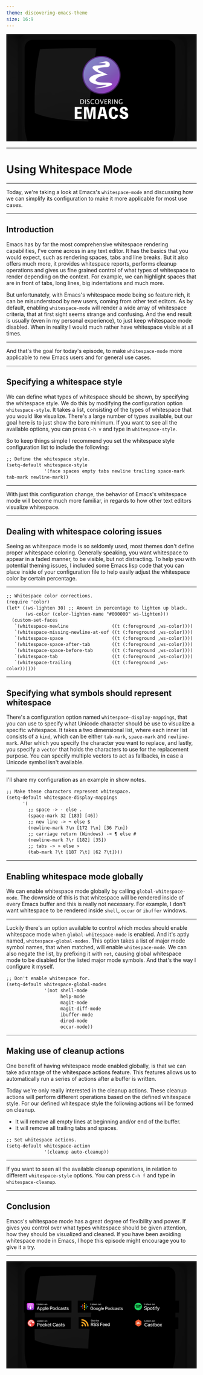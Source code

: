 ```yaml
---
theme: discovering-emacs-theme
size: 16:9
---
```


![bg contain](./images/intro-cover.png)

---

# Using Whitespace Mode

---

Today, we're taking a look at Emacs's `whitespace-mode` and discussing how we can simplify its configuration to make it more applicable for most use cases.

---

## Introduction

Emacs has by far the most comprehensive whitespace rendering capabilities, I've come across in any text editor. It has the basics that you would expect, such as rendering spaces, tabs and line breaks. But it also offers much more, it provides whitespace reports, performs cleanup operations and gives us fine grained control of what types of whitespace to render depending on the context. For example, we can highlight spaces that are in front of tabs, long lines, big indentations and much more.

But unfortunately, with Emacs's whitespace mode being so feature rich, it can be misunderstood by new users, coming from other text editors. As by default, enabling `whitespace-mode` will render a wide array of whitespace criteria, that at first sight seems strange and confusing. And the end result is usually (even in my personal experience), to just keep whitespace mode disabled. When in reality I would much rather have whitespace visible at all times.

---

And that's the goal for today's episode, to make `whitespace-mode` more applicable to new Emacs users and for general use cases.

---

## Specifying a whitespace style

We can define what types of whitespace should be shown, by specifying the whitespace style. We do this by modifying the configuration option `whitespace-style`. It takes a list, consisting of the types of whitespace that you would like visualize. There's a large number of types available, but our goal here is to just show the bare minimum. If you want to see all the available options, you can press `C-h v` and type in `whitespace-style`.

So to keep things simple I recommend you set the whitespace style configuration list to include the following:

```Lisp
;; Define the whitespace style.
(setq-default whitespace-style
              '(face spaces empty tabs newline trailing space-mark tab-mark newline-mark))
```

---

With just this configuration change, the behavior of Emacs's whitespace mode will become much more familiar, in regards to how other text editors visualize whitespace.

---

## Dealing with whitespace coloring issues

Seeing as whitespace mode is so seldomly used, most themes don't define proper whitespace coloring. Generally speaking, you want whitespace to appear in a faded manner, to be visible, but not distracting. To help you with potential theming issues, I included some Emacs lisp code that you can place inside of your configuration file to help easily adjust the whitespace color by certain percentage.

---

```Lisp
;; Whitespace color corrections.
(require 'color)
(let* ((ws-lighten 30) ;; Amount in percentage to lighten up black.
       (ws-color (color-lighten-name "#000000" ws-lighten)))
  (custom-set-faces
   `(whitespace-newline                ((t (:foreground ,ws-color))))
   `(whitespace-missing-newline-at-eof ((t (:foreground ,ws-color))))
   `(whitespace-space                  ((t (:foreground ,ws-color))))
   `(whitespace-space-after-tab        ((t (:foreground ,ws-color))))
   `(whitespace-space-before-tab       ((t (:foreground ,ws-color))))
   `(whitespace-tab                    ((t (:foreground ,ws-color))))
   `(whitespace-trailing               ((t (:foreground ,ws-color))))))
```

---

## Specifying what symbols should represent whitespace

There's a configuration option named `whitespace-display-mappings`, that you can use to specify what Unicode character should be use to visualize a specific whitespace. It takes a two dimensional list, where each inner list consists of a `kind`, which can be either `tab-mark`, `space-mark` and `newline-mark`. After which you specify the character you want to replace, and lastly, you specify a `vector` that holds the characters to use for the replacement purpose. You can specify multiple vectors to act as fallbacks, in case a Unicode symbol isn't available.

---

I'll share my configuration as an example in show notes.

```Lisp
;; Make these characters represent whitespace.
(setq-default whitespace-display-mappings
      '(
        ;; space -> · else .
        (space-mark 32 [183] [46])
        ;; new line -> ¬ else $
        (newline-mark ?\n [172 ?\n] [36 ?\n])
        ;; carriage return (Windows) -> ¶ else #
        (newline-mark ?\r [182] [35])
        ;; tabs -> » else >
        (tab-mark ?\t [187 ?\t] [62 ?\t])))
```

---

## Enabling whitespace mode globally

We can enable whitespace mode globally by calling `global-whitespace-mode`. The downside of this is that whitespace will be rendered inside of every Emacs buffer and this is really not necessary. For example, I don't want whitespace to be rendered inside `shell`, `occur` or `ibuffer` windows.

---

Luckily there's an option available to control which modes should enable whitespace mode when `global-whitespace-mode` is enabled. And it's aptly named, `whitespace-global-modes`. This option takes a list of major mode symbol names, that when matched, will enable `whitespace-mode`. We can also negate the list, by prefixing it with `not`, causing global whitespace mode to be disabled for the listed major mode symbols. And that's the way I configure it myself.

```Lisp
;; Don't enable whitespace for.
(setq-default whitespace-global-modes
              '(not shell-mode
                    help-mode
                    magit-mode
                    magit-diff-mode
                    ibuffer-mode
                    dired-mode
                    occur-mode))
```

---

## Making use of cleanup actions

One benefit of having whitespace mode enabled globally, is that we can take advantage of the whitespace actions feature. This features allows us to automatically run a series of actions after a buffer is written.

Today we're only really interested in the cleanup actions. These cleanup actions will perform different operations based on the defined whitespace style. For our defined whitespace style the following actions will be formed on cleanup.

- It will remove all empty lines at beginning and/or end of the buffer.
- It will remove all trailing tabs and spaces.

```Lisp
;; Set whitespace actions.
(setq-default whitespace-action
              '(cleanup auto-cleanup))
```

---

If you want to seen all the available cleanup operations, in relation to different `whitespace-style` options. You can press `C-h f` and type in `whitespace-cleanup`.

---

## Conclusion

Emacs's whitespace mode has a great degree of flexibility and power. If gives you control over what types whitespace should be given attention, how they should be visualized and cleaned. If you have been avoiding whitespace mode in Emacs, I hope this episode might encourage you to give it a try.

---

![bg contain](./images/outro-cover.png)
